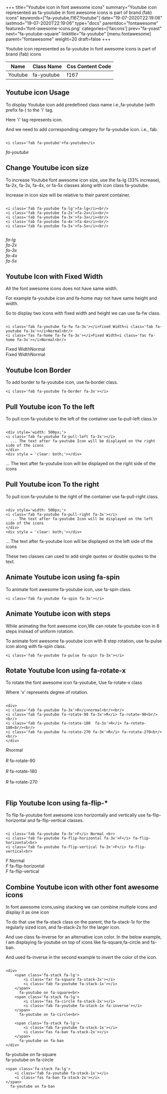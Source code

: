 +++
title="Youtube icon in font awesome icons"
summary="Youtube icon represented as fa-youtube in font awesome icons is part of brand (fab) icons"
keywords=["fa-youtube,f167,Youtube"]
date="19-07-2020T22:19:06"
lastmod="19-07-2020T22:19:06"
type="docs"
parentdoc="fontawesome"
featured='font-awesome-icons.png'
categories=['faicons']
prev="fa-yoast"
next="fa-youtube-square"
linktitle="fa-youtube"
[menu.fontawesome]
parent="fontawesome"
weight=20
draft=false
+++


Youtube icon represented as fa-youtube in font awesome icons is part of brand (fab) icons

<div class='table-responsive'><table class='table'><thead><tr><th>Name</th><th>Class Name</th><th>Css Content Code</th></tr></thead><tbody><tr><td>Youtube</td><td>fa-youtube</td><td>f167</td></tr></tbody></table></div>



## Youtube icon Usage

To display Youtube icon add predefined class name i.e.,fa-youtube (with prefix fa-) to the 'i' tag.

Here 'i' tag represents icon.

And we need to add corresponding category for fa-youtube icon. i.e., fab.


```

<i class='fab fa-youtube'>fa-youtube</i>
```

<i class='fab fa-youtube'>fa-youtube</i>




## Change Youtube icon size
To increase Youtube font awesome icon size, use the fa-lg (33% increase), fa-2x, fa-3x, fa-4x, or fa-5x classes along with icon class fa-youtube.

Increase in icon size will be relative to their parent container. 

```

<i class='fab fa-youtube fa-lg'>fa-lg</i><br/>
<i class='fab fa-youtube fa-2x'>fa-2x</i><br/>
<i class='fab fa-youtube fa-3x'>fa-3x</i><br/>
<i class='fab fa-youtube fa-4x'>fa-4x</i><br/>
<i class='fab fa-youtube fa-5x'>fa-5x</i><br/>
            
```

<i class='fab fa-youtube fa-lg'>fa-lg</i><br/>
<i class='fab fa-youtube fa-2x'>fa-2x</i><br/>
<i class='fab fa-youtube fa-3x'>fa-3x</i><br/>
<i class='fab fa-youtube fa-4x'>fa-4x</i><br/>
<i class='fab fa-youtube fa-5x'>fa-5x</i><br/>
            



## Youtube Icon with Fixed Width 

All the font awesome icons does not have same width.

For example fa-youtube icon and fa-home may not have same height and width.

So to display two icons with fixed width and height we can use fa-fw class.


```

<i class='fab fa-youtube fa-fw fa-3x'></i>Fixed Width<i class='fab fa-youtube fa-3x'></i>Normal<br/>
<i class='fas fa-home fa-fw fa-3x'></i>Fixed Width<i class='fas fa-home fa-3x'></i>Normal<br/>
```

<i class='fab fa-youtube fa-fw fa-3x'></i>Fixed Width<i class='fab fa-youtube fa-3x'></i>Normal<br/>
<i class='fas fa-home fa-fw fa-3x'></i>Fixed Width<i class='fas fa-home fa-3x'></i>Normal<br/>



## Youtube Icon Border 

To add border to fa-youtube icon, use fa-border class.


```
<i class='fab fa-youtube fa-border fa-3x'></i>

```
<i class='fab fa-youtube fa-border fa-3x'></i>





## Pull Youtube icon To the left

To pull icon fa-youtube to the left of the container use fa-pull-left class.\n

```

<div style='width: 500px;'>
<i class='fab fa-youtube fa-pull-left fa-3x'></i>
  ... The text after fa-youtube Icon will be displayed on the right side of the icons
</div>
<div style = 'clear: both;'></div>
```

<div style='width: 500px;'>
<i class='fab fa-youtube fa-pull-left fa-3x'></i>
  ... The text after fa-youtube Icon will be displayed on the right side of the icons
</div>
<div style = 'clear: both;'></div>




## Pull Youtube icon To the right
To pull icon fa-youtube to the right of the container use fa-pull-right class.

```

<div style='width: 500px;'>
<i class='fab fa-youtube fa-pull-right fa-3x'></i>
  ... The text after fa-youtube Icon will be displayed on the left side of the icons
</div>
<div style = 'clear: both;'></div>
```

<div style='width: 500px;'>
<i class='fab fa-youtube fa-pull-right fa-3x'></i>
  ... The text after fa-youtube Icon will be displayed on the left side of the icons
</div>
<div style = 'clear: both;'></div>

These two classes can used to add single quotes or double quotes to the text.


## Animate Youtube icon using fa-spin
To animate font awesome fa-youtube icon, use fa-spin class.

```
<i class='fab fa-youtube fa-spin fa-3x'></i>
```
<i class='fab fa-youtube fa-spin fa-3x'></i>




## Animate Youtube icon with steps
While animating the font awesome icon,We can rotate fa-youtube icon in 8 steps instead of uniform rotation.

To animate font awesome fa-youtube icon with 8 step rotation, use fa-pulse icon along with fa-spin class.


```
<i class='fab fa-youtube fa-pulse fa-spin fa-3x'></i>

```
<i class='fab fa-youtube fa-pulse fa-spin fa-3x'></i>





## Rotate Youtube Icon using fa-rotate-x
To rotate the font awesome icon fa-youtube, Use fa-rotate-x class

Where 'x' represents degree of rotation.


```

<div>
<i class='fab fa-youtube fa-3x'>R</i>normal<br/><br/>
<i class='fab fa-youtube fa-rotate-90 fa-3x'>R</i> fa-rotate-90<br/><br/> 
<i class='fab fa-youtube fa-rotate-180  fa-3x'>R</i> fa-rotate-180<br/><br/> 
<i class='fab fa-youtube fa-rotate-270 fa-3x'>R</i> fa-rotate-270<br/><br/>
</div>
```

<div>
<i class='fab fa-youtube fa-3x'>R</i>normal<br/><br/>
<i class='fab fa-youtube fa-rotate-90 fa-3x'>R</i> fa-rotate-90<br/><br/> 
<i class='fab fa-youtube fa-rotate-180  fa-3x'>R</i> fa-rotate-180<br/><br/> 
<i class='fab fa-youtube fa-rotate-270 fa-3x'>R</i> fa-rotate-270<br/><br/>
</div>




## Flip Youtube Icon using fa-flip-*
To flip fa-youtube font awesome icon horizontally and vertically use fa-flip-horizontal and fa-flip-vertical classes. 

```

<i class='fab fa-youtube fa-3x'>F</i> Normal <br>
<i class='fab fa-youtube fa-flip-horizontal fa-3x'>F</i> fa-flip-horizontal<br>
<i class='fab fa-youtube fa-flip-vertical fa-3x'>F</i> fa-flip-vertical<br>
```

<i class='fab fa-youtube fa-3x'>F</i> Normal <br>
<i class='fab fa-youtube fa-flip-horizontal fa-3x'>F</i> fa-flip-horizontal<br>
<i class='fab fa-youtube fa-flip-vertical fa-3x'>F</i> fa-flip-vertical<br>




## Combine Youtube icon with other font awesome icons
In font awesome icons,using stacking we can combine multiple icons and display it as one icon 

To do that use the fa-stack class on the parent, the fa-stack-1x for the regularly sized icon, and fa-stack-2x for the larger icon.

And use class fa-inverse for an alternative icon color. 
In the below example, I am displaying fa-youtube on top of icons like fa-square,fa-circle and fa-ban.

And used fa-inverse in the second example to invert the color of the icon.

```

<div>
    <span class='fa-stack fa-lg'>
        <i class='far fa-square fa-stack-2x'></i>
        <i class='fab fa-youtube fa-stack-1x'></i>
    </span>
      fa-youtube on fa-square<br>
    <span class='fa-stack fa-lg'>
        <i class='fas fa-circle fa-stack-2x'></i>
        <i class='fab fa-youtube fa-stack-1x fa-inverse'></i>
    </span>
      fa-youtube on fa-circle<br>

    <span class='fa-stack fa-lg'>
        <i class='fab fa-youtube fa-stack-1x'></i>
        <i class='fas fa-ban fa-stack-2x'></i>
    </span>
      fa-youtube on fa-ban
</div>
```

<div>
    <span class='fa-stack fa-lg'>
        <i class='far fa-square fa-stack-2x'></i>
        <i class='fab fa-youtube fa-stack-1x'></i>
    </span>
      fa-youtube on fa-square<br>
    <span class='fa-stack fa-lg'>
        <i class='fas fa-circle fa-stack-2x'></i>
        <i class='fab fa-youtube fa-stack-1x fa-inverse'></i>
    </span>
      fa-youtube on fa-circle<br>

    <span class='fa-stack fa-lg'>
        <i class='fab fa-youtube fa-stack-1x'></i>
        <i class='fas fa-ban fa-stack-2x'></i>
    </span>
      fa-youtube on fa-ban
</div>






